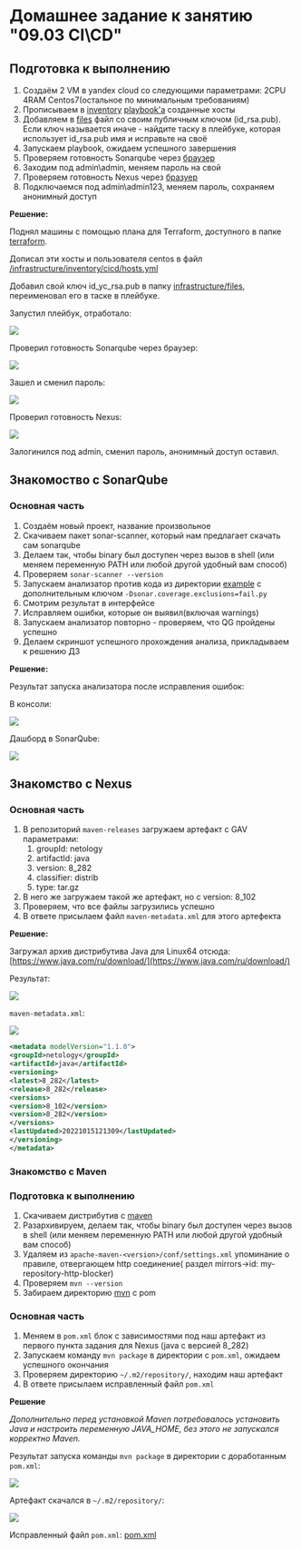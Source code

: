# Домашнее задание к занятию "09.03 CI\CD"

## Подготовка к выполнению

1. Создаём 2 VM в yandex cloud со следующими параметрами: 2CPU 4RAM Centos7(остальное по минимальным требованиям)
2. Прописываем в [inventory](./infrastructure/inventory/cicd/hosts.yml) [playbook'a](./infrastructure/site.yml) созданные хосты
3. Добавляем в [files](./infrastructure/files/) файл со своим публичным ключом (id_rsa.pub). Если ключ называется иначе - найдите таску в плейбуке, которая использует id_rsa.pub имя и исправьте на своё
4. Запускаем playbook, ожидаем успешного завершения
5. Проверяем готовность Sonarqube через [браузер](http://localhost:9000)
6. Заходим под admin\admin, меняем пароль на свой
7.  Проверяем готовность Nexus через [бразуер](http://localhost:8081)
8. Подключаемся под admin\admin123, меняем пароль, сохраняем анонимный доступ

**Решение:**

Поднял машины с помощью плана для Terraform, доступного в папке [terraform](./terraform).

Дописал эти хосты и пользователя centos в файл [/infrastructure/inventory/cicd/hosts.yml](./infrastructure/inventory/cicd/hosts.yml)

Добавил свой ключ id_yc_rsa.pub в папку [infrastructure/files](./infrastructure/files), переименовал его в таске в плейбуке.

Запустил плейбук, отработало:

![](img/play.png)

Проверил готовность Sonarqube через браузер:

![](img/sonar.png)

Зашел и сменил пароль:

![](img/sonar2.png)

Проверил готовность Nexus:

![](img/nexus.png)

Залогинился под admin, сменил пароль, анонимный доступ оставил.


## Знакомоство с SonarQube

### Основная часть

1. Создаём новый проект, название произвольное
2. Скачиваем пакет sonar-scanner, который нам предлагает скачать сам sonarqube
3. Делаем так, чтобы binary был доступен через вызов в shell (или меняем переменную PATH или любой другой удобный вам способ)
4. Проверяем `sonar-scanner --version`
5. Запускаем анализатор против кода из директории [example](./example) с дополнительным ключом `-Dsonar.coverage.exclusions=fail.py`
6. Смотрим результат в интерфейсе
7. Исправляем ошибки, которые он выявил(включая warnings)
8. Запускаем анализатор повторно - проверяем, что QG пройдены успешно
9. Делаем скриншот успешного прохождения анализа, прикладываем к решению ДЗ

**Решение:**

Результат запуска анализатора после исправления ошибок:

В консоли:

![](img/sonar3.png)

Дашборд в SonarQube:

![](img/sonar4.png)


## Знакомство с Nexus

### Основная часть

1. В репозиторий `maven-releases` загружаем артефакт с GAV параметрами:
   1. groupId: netology
   2. artifactId: java
   3. version: 8_282
   4. classifier: distrib
   5. type: tar.gz
2. В него же загружаем такой же артефакт, но с version: 8_102
3. Проверяем, что все файлы загрузились успешно
4. В ответе присылаем файл `maven-metadata.xml` для этого артефекта

**Решение:**

Загружал архив дистрибутива Java для Linux64 отсюда: [https://www.java.com/ru/download/](https://www.java.com/ru/download/)

Результат:

![](img/nexus2.png)

`maven-metadata.xml`:

![](img/nexus3.png)

```xml
<metadata modelVersion="1.1.0">
<groupId>netology</groupId>
<artifactId>java</artifactId>
<versioning>
<latest>8_282</latest>
<release>8_282</release>
<versions>
<version>8_102</version>
<version>8_282</version>
</versions>
<lastUpdated>20221015121309</lastUpdated>
</versioning>
</metadata>
```

### Знакомство с Maven

### Подготовка к выполнению

1. Скачиваем дистрибутив с [maven](https://maven.apache.org/download.cgi)
2. Разархивируем, делаем так, чтобы binary был доступен через вызов в shell (или меняем переменную PATH или любой другой удобный вам способ)
3. Удаляем из `apache-maven-<version>/conf/settings.xml` упоминание о правиле, отвергающем http соединение( раздел mirrors->id: my-repository-http-blocker)
4. Проверяем `mvn --version`
5. Забираем директорию [mvn](./mvn) с pom


### Основная часть

1. Меняем в `pom.xml` блок с зависимостями под наш артефакт из первого пункта задания для Nexus (java с версией 8_282)
2. Запускаем команду `mvn package` в директории с `pom.xml`, ожидаем успешного окончания
3. Проверяем директорию `~/.m2/repository/`, находим наш артефакт
4. В ответе присылаем исправленный файл `pom.xml`

**Решение**

_Дополнительно перед установкой Maven потребовалось установить Java и настроить переменную JAVA_HOME, без этого не запускался корректно Maven._

Результат запуска команды `mvn package` в директории с доработанным `pom.xml`:

![](img/mvn1.png)

Артефакт скачался в  `~/.m2/repository/`:

![](img/mvn2.png)

Исправленный файл `pom.xml`: [pom.xml](./my_mvn/pom.xml)

